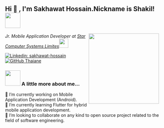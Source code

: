 <h2> Hi 👋 , I'm Sakhawat Hossain.Nickname is Shakil! <img src="https://media.giphy.com/media/mGcNjsfWAjY5AEZNw6/giphy.gif" width="50"></h2>
<img align='right' src="https://media.giphy.com/media/ieyl9zmCjO4b4t6qoY/giphy.gif" width="230">
<p><em>Jr. Mobile Application Developer at <a href="https://www.stargroup-bd.com/">Star Computer Systems Limites</a><img src="https://media.giphy.com/media/fYSnHlufseco8Fh93Z/giphy.gif" width="30">
</em></p>

[![Linkedin: sakhawat-hossain](https://img.shields.io/badge/-sakhawat-hossain-blue?style=flat-square&logo=Linkedin&logoColor=white&link=https:https://www.linkedin.com/in/sakhawat-hossain-762688127)](https://www.linkedin.com/in/sakhawat-hossain-762688127)
[![GitHub Thaiane](https://img.shields.io/github/followers/shakiz?label=follow&style=social)](https://github.com/shakiz)


### <img src="https://media.giphy.com/media/VgCDAzcKvsR6OM0uWg/giphy.gif" width="50"> A little more about me...  

🔭 I’m currently working on Mobile Application Development (Android). <br />
🌱 I’m currently learning Flutter for hybrid mobile application development. <br />
👯 I’m looking to collaborate on any kind to open source project related to the field of software engineering. <br />


